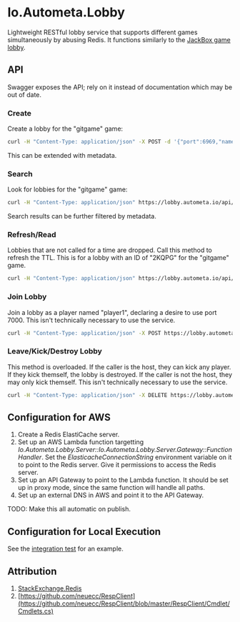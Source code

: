 # Io.Autometa.Lobby

Lightweight RESTful lobby service that supports different games simultaneously by abusing Redis. It functions similarly to the [JackBox game lobby](https://jackbox.tv/).

## API

Swagger exposes the API; rely on it instead of documentation which may be out of date.

### Create

Create a lobby for the "gitgame" game:

```bash
curl -H "Content-Type: application/json" -X POST -d '{"port":6969,"name":"host nickname","hidden":false,"meta":{}}' https://lobby.autometa.io/api/gitgame
```

This can be extended with metadata.

### Search

Look for lobbies for the "gitgame" game:

```bash
curl -H "Content-Type: application/json" https://lobby.autometa.io/api/gitgame
```

Search results can be further filtered by metadata.

### Refresh/Read

Lobbies that are not called for a time are dropped. Call this method to refresh the TTL.
This is for a lobby with an ID of "2KQPG" for the "gitgame" game.

```bash
curl -H "Content-Type: application/json" https://lobby.autometa.io/api/gitgame/2KQPG
```

### Join Lobby

Join a lobby as a player named "player1", declaring a desire to use port 7000. This isn't technically necessary to use the service.

```bash
curl -H "Content-Type: application/json" -X POST https://lobby.autometa.io/api/gitgame/2KQPG/player1?port=7000
```

### Leave/Kick/Destroy Lobby

This method is overloaded. If the caller is the host, they can kick any player. If they kick themself, the lobby is destroyed. If the caller is not the host, they may only kick themself. This isn't technically necessary to use the service.

```bash
curl -H "Content-Type: application/json" -X DELETE https://lobby.autometa.io/api/gitgame/2KQPG/player1
```

## Configuration for AWS

1. Create a Redis ElastiCache server.
2. Set up an AWS Lambda function targetting *Io.Autometa.Lobby.Server::Io.Autometa.Lobby.Server.Gateway::FunctionHandler*. Set the *ElasticacheConnectionString* environment variable on it to point to the Redis server. Give it permissions to access the Redis server.
3. Set up an API Gateway to point to the Lambda function. It should be set up in proxy mode, since the same function will handle all paths.
4. Set up an external DNS in AWS and point it to the API Gateway.

TODO: Make this all automatic on publish.

## Configuration for Local Execution

See the [integration test](./.vscode/runTest.sh) for an example.

## Attribution

1. [StackExchange.Redis](https://github.com/StackExchange/StackExchange.Redis)
2. [https://github.com/neuecc/RespClient](https://github.com/neuecc/RespClient/blob/master/RespClient/Cmdlet/Cmdlets.cs)
